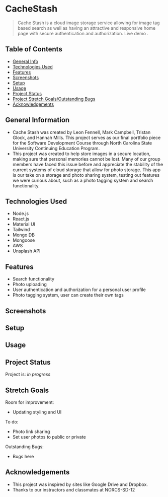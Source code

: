 # CacheStash
> Cache Stash is a cloud image storage service allowing for image tag based search as well as having an attractive and responsive home page with secure authentication and authorization.
> Live demo  <!--aws deployment link -->.

## Table of Contents
* [General Info](#general-information)
* [Technologies Used](#technologies-used)
* [Features](#features)
* [Screenshots](#screenshots)
* [Setup](#setup)
* [Usage](#usage)
* [Project Status](#project-status)
* [Project Stretch Goals/Outstanding Bugs](#stretch-goals)
* [Acknowledgements](#acknowledgements)

## General Information
- Cache Stash was created by Leon Fennell, Mark Campbell, Tristan Glock, and Hannah Mills. This project serves as our final portfolio piece for the Software Development Course through North Carolina State University Continuing Education Program. 
- This project was created to help store images in a secure location, making sure that personal memories cannot be lost. Many of our group members have faced this issue before and appreciate the stability of the current systems of cloud storage that allow for photo storage. This app is our take on a storage and photo sharing system, testing out features we were curious about, such as a photo tagging system and search functionality. 

## Technologies Used
- Node.js
- React.js
- Material UI
- Tailwind
- Mongo DB
- Mongoose
- AWS 
- Unsplash API

## Features
- Search functionality
- Photo uploading 
- User authentication and authorization for a personal user profile
- Photo tagging system, user can create their own tags

## Screenshots
<!-- add screenshots before deployment here -->

## Setup
<!-- update setup when deployed -->

## Usage
<!-- update usage here when deployed -->

## Project Status
Project is: _in progress_ 

## Stretch Goals
Room for improvement:
- Updating styling and UI

To do:
- Photo link sharing
- Set user photos to public or private

Outstanding Bugs:
- Bugs here

## Acknowledgements
- This project was inspired by sites like Google Drive and Dropbox. 
- Thanks to our instructors and classmates at NORCS-SD-12
